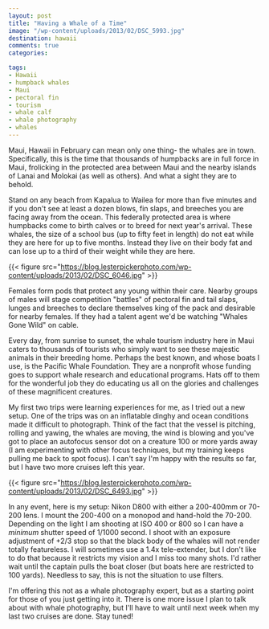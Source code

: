 ```yaml
---
layout: post
title: "Having a Whale of a Time"
image: "/wp-content/uploads/2013/02/DSC_5993.jpg"
destination: hawaii
comments: true
categories:

tags:
- Hawaii
- humpback whales
- Maui
- pectoral fin
- tourism
- whale calf
- whale photography
- whales
---
```

Maui, Hawaii in February can mean only one thing- the whales are in town. Specifically, this is the time that thousands of humpbacks are in full force in Maui, frolicking in the protected area between Maui and the nearby islands of Lanai and Molokai (as well as others). And what a sight they are to behold.

Stand on any beach from Kapalua to Wailea for more than five minutes and if you don't see at least a dozen blows, fin slaps, and breeches you are facing away from the ocean. This federally protected area is where humpbacks come to birth calves or to breed for next year's arrival. These whales, the size of a school bus (up to fifty feet in length) do not eat while they are here for up to five months. Instead they live on their body fat and can lose up to a third of their weight while they are here.

{{< figure src="https://blog.lesterpickerphoto.com/wp-content/uploads/2013/02/DSC_6046.jpg" >}}

Females form pods that protect any young within their care. Nearby groups of males will stage competition "battles" of pectoral fin and tail slaps, lunges and breeches to declare themselves king of the pack and desirable for nearby females. If they had a talent agent we'd be watching "Whales Gone Wild" on cable.

Every day, from sunrise to sunset, the whale tourism industry here in Maui caters to thousands of tourists who simply want to see these majestic animals in their breeding home. Perhaps the best known, and whose boats I use, is the Pacific Whale Foundation. They are a nonprofit whose funding goes to support whale research and educational programs. Hats off to them for the wonderful job they do educating us all on the glories and challenges of these magnificent creatures.

My first two trips were learning experiences for me, as I tried out a new setup. One of the trips was on an inflatable dinghy and ocean conditions made it difficult to photograph. Think of the fact that the vessel is pitching, rolling and yawing, the whales are moving, the wind is blowing and you've got to place an autofocus sensor dot on a creature 100 or more yards away (I am experimenting with other focus techniques, but my training keeps pulling me back to spot focus). I can't say I'm happy with the results so far, but I have two more cruises left this year.

{{< figure src="https://blog.lesterpickerphoto.com/wp-content/uploads/2013/02/DSC_6493.jpg" >}}

In any event, here is my setup: Nikon D800 with either a 200-400mm or 70-200 lens. I mount the 200-400 on a monopod and hand-hold the 70-200. Depending on the light I am shooting at ISO 400 or 800 so I can have a <em>minimum</em> shutter speed of 1/1000 second. I shoot with an exposure adjustment of +2/3 stop so that the black body of the whales will not render totally featureless. I will sometimes use a 1.4x tele-extender, but I don't like to do that because it restricts my vision and I miss too many shots. I'd rather wait until the captain pulls the boat closer (but boats here are restricted to 100 yards). Needless to say, this is not the situation to use filters.

I'm offering this not as a whale photography expert, but as a starting point for those of you just getting into it. There is one more issue I plan to talk about with whale photography, but I'll have to wait until next week when my last two cruises are done. Stay tuned!